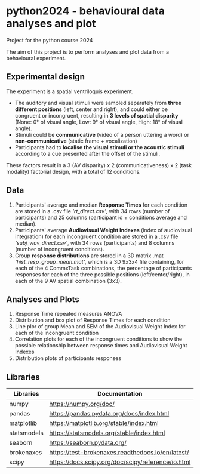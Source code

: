 # python2024 - behavioural data analyses and plot
Project for the python course 2024

The aim of this project is to perform analyses and plot data from a behavioural experiment. 

## Experimental design

The experiment is a spatial ventriloquis experiment.

* The auditory and visual stimuli were sampled separately from **three different positions** (left, center and right), and could either be congruent or incongruent, resulting in **3 levels of spatial disparity** (None: 0° of visual angle, Low: 9° of visual angle, High: 18° of visual angle).
* Stimuli could be **communicative** (video of a person uttering a word) or **non-communicative** (static frame + vocalization)
* Participants had to **localise the visual stimuli or the acoustic stimuli** according to a cue presented after the offset of the stimuli.

These factors result in a 3 (AV disparity) x 2 (communicativeness) x 2 (task modality) factorial design, with a total of 12 conditions. 

## Data

1. Participants' average and median **Response Times** for each condition are stored in a .csv file *'rt_direct.csv'*, with 34 rows (number of participants) and 25 columns (participant id + conditions average and median).
2. Participants' average **Audiovisual Weight Indexes** (index of audiovisual integration) for each incongruent condition are stored in a .csv file *'subj_wav_direct.csv'*, with 34 rows (participants) and 8 columns (number of incongruent conditions).
3. Group **response distributions** are stored in a 3D matrix .mat *'hist_resp_group_mean.mat'*, which is a 3D 9x3x4 file containing, for each of the 4 CommxTask combinations, the percentage of participants responses for each of the three possible positions (left/center/right), in each of the 9 AV spatial combination (3x3).

## Analyses and Plots

1. Response Time repeated measures ANOVA
2. Distribution and box plot of Response Times for each condition
3. Line plor of group Mean and SEM of the Audiovisual Weight Index for each of the incongruent condition
4. Correlation plots for each of the incongruent conditions to show the possible relationship between response times and Audiovisual Weight Indexes
5. Distribution plots of participants responses

## Libraries

Libraries | Documentation
----------|--------------
numpy | https://numpy.org/doc/
pandas | https://pandas.pydata.org/docs/index.html
matplotlib | https://matplotlib.org/stable/index.html
statsmodels | https://statsmodels.org/stable/index.html
seaborn | https://seaborn.pydata.org/
brokenaxes | https://test-brokenaxes.readthedocs.io/en/latest/
scipy | https://docs.scipy.org/doc/scipy/reference/io.html


